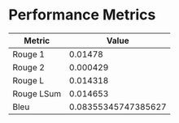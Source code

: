 # Performance Metrics

| Metric   | Value    |
|----------|----------|
| Rouge 1  | 0.01478  |
| Rouge 2  | 0.000429 |
| Rouge L  | 0.014318 |
| Rouge LSum | 0.014653 |
| Bleu | 0.08355345747385627 |